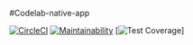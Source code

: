#Codelab-native-app

[![CircleCI](https://circleci.com/gh/luc-tuyishime/Codelab-native-app.svg?style=svg)](https://circleci.com/gh/luc-tuyishime/Codelab-native-app) [![Maintainability](https://api.codeclimate.com/v1/badges/49904ea7bf75e6b41483/maintainability)](https://codeclimate.com/github/luc-tuyishime/Codelab-native-app/maintainability) [![Test Coverage](https://api.codeclimate.com/v1/badges/49904ea7bf75e6b41483/test_coverage)]
